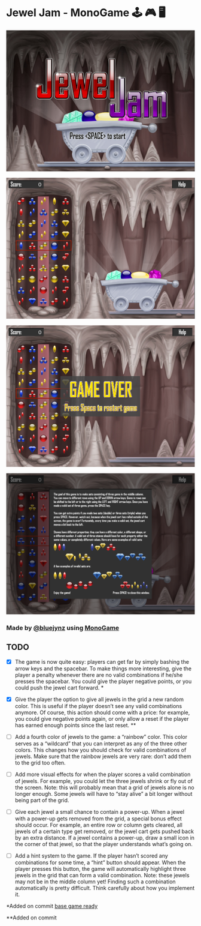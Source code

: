 # Jewel Jam - MonoGame :joystick: :video_game: :desktop_computer: 

!["screenshot1"](https://github.com/bluejynz/JewelJam-monogame/blob/main/Screenshots/gameScreenshot1.png?raw=true)

!["screenshot2"](https://github.com/bluejynz/JewelJam-monogame/blob/main/Screenshots/gameScreenshot2.png?raw=true)

!["screenshot3"](https://github.com/bluejynz/JewelJam-monogame/blob/main/Screenshots/gameScreenshot3.png?raw=true)

!["screenshot4"](https://github.com/bluejynz/JewelJam-monogame/blob/main/Screenshots/gameScreenshot4.png?raw=true)

### Made by [@bluejynz](https://www.instagram.com/bluejynz/) using [MonoGame](https://www.monogame.net)



## TODO

- [x] The game is now quite easy: players can get far by simply bashing the arrow keys and the spacebar. To make things more interesting, give the player a penalty whenever there are no valid combinations if he/she presses the spacebar. You could give the player negative points, or you could push the jewel cart forward.  *
- [x] Give the player the option to give all jewels in the grid a new random color. This is useful if the player doesn’t see any valid combinations anymore. Of course, this action should come with a price: for example, you could give negative points again, or only allow a reset if the player has earned enough points since the last reset. **
- [ ] Add a fourth color of jewels to the game: a “rainbow” color. This color serves as a “wildcard” that you can interpret as any of the three other colors. This changes how you should check for valid combinations of jewels. Make sure that the rainbow jewels are very rare: don’t add them to the grid too often.  
- [ ] Add more visual effects for when the player scores a valid combination of jewels. For example, you could let the three jewels shrink or fly out of the screen. Note: this will probably mean that a grid of jewels alone is no longer enough. Some jewels will have to “stay alive” a bit longer without being part of the grid.  
- [ ] Give each jewel a small chance to contain a power-up. When a jewel with a power-up gets removed from the grid, a special bonus effect should occur. For example, an entire row or column gets cleared, all jewels of a certain type get removed, or the jewel cart gets pushed back by an extra distance. If a jewel contains a power-up, draw a small icon in the corner of that jewel, so that the player understands what’s going on.  
- [ ] Add a hint system to the game. If the player hasn’t scored any combinations for some time, a “hint” button should appear. When the player presses this button, the game will automatically highlight three jewels in the grid that can form a valid combination. Note: these jewels may not be in the middle column yet! Finding such a combination automatically is pretty difficult. Think carefully about how you implement it.  



*Added on commit [base game ready](https://github.com/bluejynz/JewelJam-MonoGame/commit/6c035de1bc0a3a79d56f2c0009c85b5d9093697b)

**Added on commit 
